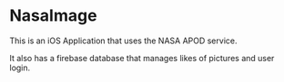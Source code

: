 # NasaImage

This is an iOS Application that uses the NASA APOD service.

It also has a firebase database that manages likes of pictures and user login.
